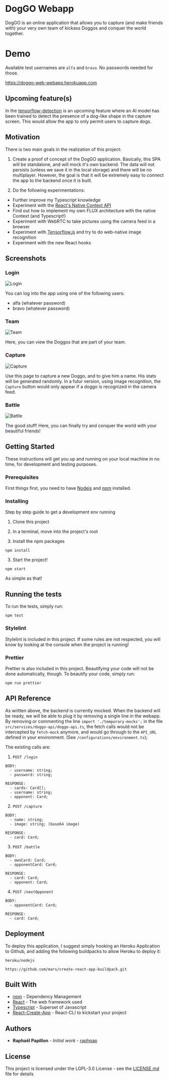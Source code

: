 # DogGO Webapp

DogGO is an online application that allows you to capture (and make friends with) your very own team of kickass Doggos and conquer the world together.

# Demo

Available test usernames are `alfa` and `bravo`. No passwords needed for those.

https://doggo-web-webapp.herokuapp.com

## Upcoming feature(s)

In the [tensorflow-detection](https://github.com/raphpap/doggo-web-webapp/tree/feature/tensorflow-detection) is an upcoming feature where an AI model has been trained to detect the presence of a dog-like shape in the capture screen. This would allow the app to only permit users to capture dogs.

## Motivation
There is two main goals in the realization of this project:

1. Create a proof of concept of the DogGO application. Basically, this SPA will be standalone, and will mock it's own backend. The data will not persists (unless we save it in the local storage) and there will be no multiplayer. However, the goal is that it will be extremely easy to connect the app to the backend once it is built.

2. Do the following experimentations:
  - Further improve my Typescript knowledge
  - Experiment with the [React's Native Context API](https://reactjs.org/docs/context.html)
  - Find out how to implement my own FLUX architecture with the native Context (and Typescript!)
  - Experiment with WebRTC to take pictures using the camera feed in a browser
  - Experiment with [Tensorflow.js](https://js.tensorflow.org/) and try to do web-native image recognition
  - Experiment with the new React hooks

## Screenshots
### Login
![Login](https://github.com/raphpap/doggo-docs/blob/master/doggo-login.png?raw=true)

You can log into the app using one of the following users:
 - alfa (whatever password)
 - bravo (whatever password)

### Team
![Team](https://github.com/raphpap/doggo-docs/blob/master/doggo-team.png?raw=true)

Here, you can view the Doggos that are part of your team.

### Capture
![Capture](https://github.com/raphpap/doggo-docs/blob/master/doggo-capture.png?raw=true)

Use this page to capture a new Doggo, and to give him a name. His stats will be generated randomly. In a futur version, using image recognition, the `Capture` button would only appear if a doggo is recognized in the camera feed.

### Battle
![Battle](https://github.com/raphpap/doggo-docs/blob/master/doggo-battle.png?raw=true)

The good stuff! Here, you can finally try and conquer the world with your beautiful friends!

## Getting Started
These instructions will get you up and running on your local machine in no time, for development and testing purposes.

### Prerequisites
First things first, you need to have [Nodejs](https://nodejs.org/en/download/) and [npm](https://www.npmjs.com/get-npm) installed.

### Installing
Step by step guide to get a development env running

1. Clone this project

2. In a terminal, move into the project's root

2. Install the npm packages
```
npm install
```

3. Start the project!
```
npm start
```

As simple as that!

## Running the tests

To run the tests, simply run:
```
npm test
```

### Stylelint
Stylelint is included in this project. If some rules are not respected, you will know by looking at the console when the project is running!

### Prettier
Prettier is also included in this project. Beautifying your code will not be done automatically, though. To beautify your code, simply run:
```
npm run prettier
```

## API Reference
As written above, the backend is currently mocked. When the backend will be ready, we will be able to plug it by removing a single line in the webapp. By removing or commenting the line `import './temporary-mocks';` in the file `src/services/doggo-api/doggo-api.ts`, the fetch calls would not be intercepted by `fetch-mock` anymore, and would go through to the `API_URL` defined in your environment. (See `/configurations/environment.ts`);

The existing calls are:

1. `POST /login`
```
BODY:
  - username: string;
  - password: string;
```
```
RESPONSE:
  - cards: Card[];
  - username: string;
  - opponent: Card;
```

2. `POST /capture`
```
BODY:
  - name: string;
  - image: string; (base64 image)
```
```
RESPONSE:
  - card: Card;
```

3. `POST /battle`
```
BODY:
  - ownCard: Card;
  - opponentCard: Card;
```
```
RESPONSE:
  - card: Card;
  - opponent: Card;
```

4. `POST /nextOpponent`
```
BODY:
  - opponentCard: Card;
```
```
RESPONSE:
  - card: Card;
```

## Deployment
To deploy this application, I suggest simply hooking an Heroku Application to Github, and adding the following buildpacks to allow Heroku to deploy it:

```
heroku/nodejs
```
```
https://github.com/mars/create-react-app-buildpack.git
```

## Built With
* [npm](https://www.npmjs.com//) - Dependency Management
* [React](https://reactjs.org/) - The web framework used
* [Typescript](https://www.typescriptlang.org/) - Superset of Javascript
* [React-Create-App](https://github.com/facebook/create-react-app) - React-CLI to kickstart your project

## Authors
* **Raphaël Papillon** - *Initial work* - [raphpap](https://github.com/raphpap)

## License
This project is licensed under the LGPL-3.0 License - see the [LICENSE.md](LICENSE.md) file for details
